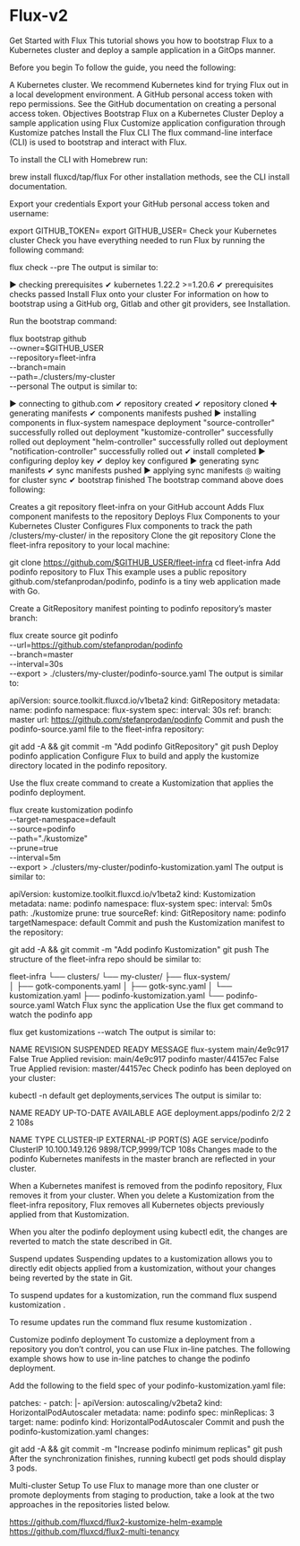 # Flux-v2
Get Started with Flux
This tutorial shows you how to bootstrap Flux to a Kubernetes cluster and deploy a sample application in a GitOps manner.

Before you begin
To follow the guide, you need the following:

A Kubernetes cluster. We recommend Kubernetes kind for trying Flux out in a local development environment.
A GitHub personal access token with repo permissions. See the GitHub documentation on creating a personal access token.
Objectives
Bootstrap Flux on a Kubernetes Cluster
Deploy a sample application using Flux
Customize application configuration through Kustomize patches
Install the Flux CLI
The flux command-line interface (CLI) is used to bootstrap and interact with Flux.

To install the CLI with Homebrew run:

brew install fluxcd/tap/flux
For other installation methods, see the CLI install documentation.

Export your credentials
Export your GitHub personal access token and username:

export GITHUB_TOKEN=<your-token>
export GITHUB_USER=<your-username>
Check your Kubernetes cluster
Check you have everything needed to run Flux by running the following command:

flux check --pre
The output is similar to:

► checking prerequisites
✔ kubernetes 1.22.2 >=1.20.6
✔ prerequisites checks passed
Install Flux onto your cluster
For information on how to bootstrap using a GitHub org, Gitlab and other git providers, see Installation.

Run the bootstrap command:

flux bootstrap github \
  --owner=$GITHUB_USER \
  --repository=fleet-infra \
  --branch=main \
  --path=./clusters/my-cluster \
  --personal
The output is similar to:

► connecting to github.com
✔ repository created
✔ repository cloned
✚ generating manifests
✔ components manifests pushed
► installing components in flux-system namespace
deployment "source-controller" successfully rolled out
deployment "kustomize-controller" successfully rolled out
deployment "helm-controller" successfully rolled out
deployment "notification-controller" successfully rolled out
✔ install completed
► configuring deploy key
✔ deploy key configured
► generating sync manifests
✔ sync manifests pushed
► applying sync manifests
◎ waiting for cluster sync
✔ bootstrap finished
The bootstrap command above does following:

Creates a git repository fleet-infra on your GitHub account
Adds Flux component manifests to the repository
Deploys Flux Components to your Kubernetes Cluster
Configures Flux components to track the path /clusters/my-cluster/ in the repository
Clone the git repository
Clone the fleet-infra repository to your local machine:

git clone https://github.com/$GITHUB_USER/fleet-infra
cd fleet-infra
Add podinfo repository to Flux
This example uses a public repository github.com/stefanprodan/podinfo, podinfo is a tiny web application made with Go.

Create a GitRepository manifest pointing to podinfo repository’s master branch:

flux create source git podinfo \
  --url=https://github.com/stefanprodan/podinfo \
  --branch=master \
  --interval=30s \
  --export > ./clusters/my-cluster/podinfo-source.yaml
The output is similar to:

apiVersion: source.toolkit.fluxcd.io/v1beta2
kind: GitRepository
metadata:
  name: podinfo
  namespace: flux-system
spec:
  interval: 30s
  ref:
    branch: master
  url: https://github.com/stefanprodan/podinfo
Commit and push the podinfo-source.yaml file to the fleet-infra repository:

git add -A && git commit -m "Add podinfo GitRepository"
git push
Deploy podinfo application
Configure Flux to build and apply the kustomize directory located in the podinfo repository.

Use the flux create command to create a Kustomization that applies the podinfo deployment.

flux create kustomization podinfo \
  --target-namespace=default \
  --source=podinfo \
  --path="./kustomize" \
  --prune=true \
  --interval=5m \
  --export > ./clusters/my-cluster/podinfo-kustomization.yaml
The output is similar to:

apiVersion: kustomize.toolkit.fluxcd.io/v1beta2
kind: Kustomization
metadata:
  name: podinfo
  namespace: flux-system
spec:
  interval: 5m0s
  path: ./kustomize
  prune: true
  sourceRef:
    kind: GitRepository
    name: podinfo
  targetNamespace: default
Commit and push the Kustomization manifest to the repository:

git add -A && git commit -m "Add podinfo Kustomization"
git push
The structure of the fleet-infra repo should be similar to:

fleet-infra
└── clusters/
    └── my-cluster/
        ├── flux-system/                        
        │   ├── gotk-components.yaml
        │   ├── gotk-sync.yaml
        │   └── kustomization.yaml
        ├── podinfo-kustomization.yaml
        └── podinfo-source.yaml
Watch Flux sync the application
Use the flux get command to watch the podinfo app

flux get kustomizations --watch
The output is similar to:

NAME          REVISION       SUSPENDED  READY   MESSAGE
flux-system   main/4e9c917   False      True    Applied revision: main/4e9c917
podinfo       master/44157ec False      True    Applied revision: master/44157ec
Check podinfo has been deployed on your cluster:

kubectl -n default get deployments,services
The output is similar to:

NAME                      READY   UP-TO-DATE   AVAILABLE   AGE
deployment.apps/podinfo   2/2     2            2           108s

NAME                 TYPE        CLUSTER-IP       EXTERNAL-IP   PORT(S)             AGE
service/podinfo      ClusterIP   10.100.149.126   <none>        9898/TCP,9999/TCP   108s
Changes made to the podinfo Kubernetes manifests in the master branch are reflected in your cluster.

When a Kubernetes manifest is removed from the podinfo repository, Flux removes it from your cluster. When you delete a Kustomization from the fleet-infra repository, Flux removes all Kubernetes objects previously applied from that Kustomization.

When you alter the podinfo deployment using kubectl edit, the changes are reverted to match the state described in Git.

Suspend updates
Suspending updates to a kustomization allows you to directly edit objects applied from a kustomization, without your changes being reverted by the state in Git.

To suspend updates for a kustomization, run the command flux suspend kustomization <name>.

To resume updates run the command flux resume kustomization <name>.

Customize podinfo deployment
To customize a deployment from a repository you don’t control, you can use Flux in-line patches. The following example shows how to use in-line patches to change the podinfo deployment.

Add the following to the field spec of your podinfo-kustomization.yaml file:

  patches:
    - patch: |-
        apiVersion: autoscaling/v2beta2
        kind: HorizontalPodAutoscaler
        metadata:
          name: podinfo
        spec:
          minReplicas: 3             
      target:
        name: podinfo
        kind: HorizontalPodAutoscaler
Commit and push the podinfo-kustomization.yaml changes:

git add -A && git commit -m "Increase podinfo minimum replicas"
git push
After the synchronization finishes, running kubectl get pods should display 3 pods.

Multi-cluster Setup
To use Flux to manage more than one cluster or promote deployments from staging to production, take a look at the two approaches in the repositories listed below.

https://github.com/fluxcd/flux2-kustomize-helm-example
https://github.com/fluxcd/flux2-multi-tenancy
